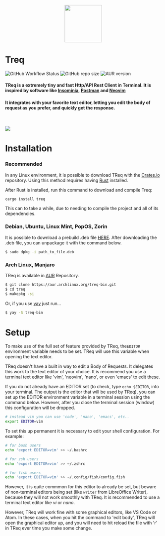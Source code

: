 <p align="center">
<img src="./dino.png" height="120px" />
</p>

# Treq

![GitHub Workflow Status](https://img.shields.io/github/actions/workflow/status/talis-fb/treq/cd.yml)
![GitHub repo size](https://img.shields.io/github/repo-size/talis-fb/treq)
![AUR version](https://img.shields.io/aur/version/treq-bin)

#### TReq is a extremely tiny and fast Http/API Rest Client in Terminal. It is inspired by software like [Insominia](https://insomnia.rest/download), [Postman](https://www.postman.com/) and [Neovim](https://github.com/neovim/neovim)
### 
#### It integrates with your favorite text editor, letting you edit the body of request as you prefer, and quickly get the response. 

<br />

![](showcase.gif)

# Installation

### Recommended

In any Linux environment, it is possible to download TReq with the [Crates.io](https://crates.io/crates/treq) repository. Using this method requires having [Rust](https://www.rust-lang.org/pt-BR/tools/install) installed. 

After Rust is installed, run this command to download and compile Treq:

```sh
cargo install treq
```

This can to take a while, due to needing to compile the project and all of its dependencies.

### Debian, Ubuntu, Linux Mint, PopOS, Zorin
It is possible to download a prebuild .deb file [HERE](https://github.com/talis-fb/TReq/releases). After downloading the .deb file, you can unpackage it with the command below.

```sh
$ sudo dpkg -i path_to_file.deb
```

### Arch Linux, Manjaro
TReq is available in [AUR](https://aur.archlinux.org/packages/treq-bin/) Repository.

```sh
$ git clone https://aur.archlinux.org/treq-bin.git
$ cd treq
$ makepkg -si
```

Or, if you use [yay](https://github.com/Jguer/yay) just run...

```sh
$ yay -S treq-bin
```

# Setup

To make use of the full set of feature provided by TReq, the`EDITOR` environment variable needs to be set. TReq will use this variable when opening the text editor.

TReq doesn't have a built in way to edit a Body of Requests. It delegates this work to the text editor of your choice. It is recommend you use a terminal text editor like 'vim', 'neovim', 'nano', or even 'emacs' to edit these.

If you do not already have an EDITOR set (to check, type `echo $EDITOR`, into your terminal. The output is the editor that will be used by TReq), you can set up the EDITOR environment variable in a terminal session using the command below. However, after you close the terminal session (window) this configuration will be dropped.
```sh
# instead vim you can use 'code', 'nano', 'emacs', etc..
export EDITOR=vim 
```

To set this up permanent it is necessary to edit your shell configuration. For example:
```sh
# for bash users
echo 'export EDITOR=vim' >> ~/.bashrc 

# for zsh users
echo 'export EDITOR=vim' >> ~/.zshrc

# for fish users
echo 'export EDITOR=vim' >> ~/.config/fish/config.fish 
```

However, it is quite commmon for this editor to already be set, but beware of non-terminal editors being set (like `writer` from LibreOffice Writer), because they will not work smoothly with TReq. It is recommended to use a terminal text editor like _vi_ or _nano_.

However, TReq will work fine with some graphical editors, like VS Code or Atom. In these cases, when you hit the command to 'edit body', TReq will open the graphical editor up, and you will need to hit reload the file with 'r' in TReq ever time you make some change.
